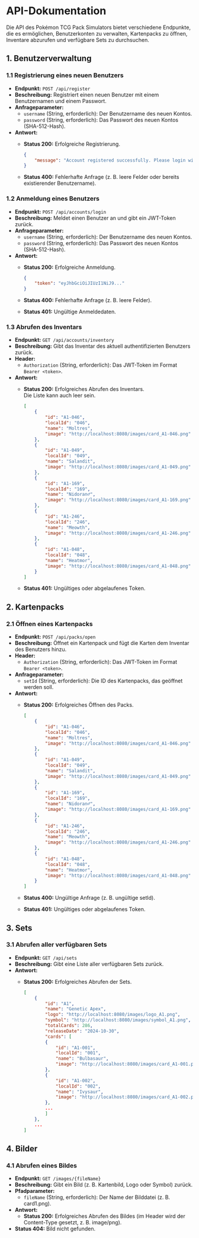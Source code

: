 # API-Dokumentation

Die API des Pokémon TCG Pack Simulators bietet verschiedene Endpunkte, die es ermöglichen, Benutzerkonten zu verwalten, Kartenpacks zu öffnen, Inventare abzurufen und verfügbare Sets zu durchsuchen.

## 1. Benutzerverwaltung

### 1.1 Registrierung eines neuen Benutzers

- **Endpunkt:** `POST /api/register`
- **Beschreibung:** Registriert einen neuen Benutzer mit einem Benutzernamen und einem Passwort.
- **Anfrageparameter:**
  - `username` (String, erforderlich): Der Benutzername des neuen Kontos.
  - `password` (String, erforderlich): Das Passwort des neuen Kontos (SHA-512-Hash).
- **Antwort:**
  - **Status 200:** Erfolgreiche Registrierung.

    ```json
    {
        "message": "Account registered successfully. Please login with the new credentials."
    }
    ```

  - **Status 400:** Fehlerhafte Anfrage (z. B. leere Felder oder bereits existierender Benutzername).

### 1.2 Anmeldung eines Benutzers

- **Endpunkt:** `POST /api/accounts/login`
- **Beschreibung:** Meldet einen Benutzer an und gibt ein JWT-Token zurück.
- **Anfrageparameter:**
  - `username` (String, erforderlich): Der Benutzername des neuen Kontos.
  - `password` (String, erforderlich): Das Passwort des neuen Kontos (SHA-512-Hash).
- **Antwort:**
  - **Status 200:** Erfolgreiche Anmeldung.

    ```json
    {
        "token": "eyJhbGciOiJIUzI1NiJ9..."
    }
    ```

  - **Status 400:** Fehlerhafte Anfrage (z. B. leere Felder).
  - **Status 401:** Ungültige Anmeldedaten.

### 1.3 Abrufen des Inventars

- **Endpunkt:** `GET /api/accounts/inventory`
- **Beschreibung:** Gibt das Inventar des aktuell authentifizierten Benutzers zurück.
- **Header:**
  - `Authorization` (String, erforderlich): Das JWT-Token im Format `Bearer <token>`.
- **Antwort:**
  - **Status 200:** Erfolgreiches Abrufen des Inventars.\
  Die Liste kann auch leer sein.

    ```json
    [
        {
            "id": "A1-046",
            "localId": "046",
            "name": "Moltres",
            "image": "http://localhost:8080/images/card_A1-046.png"
        },
        {
            "id": "A1-049",
            "localId": "049",
            "name": "Salandit",
            "image": "http://localhost:8080/images/card_A1-049.png"
        },
        {
            "id": "A1-169",
            "localId": "169",
            "name": "Nidoran♂",
            "image": "http://localhost:8080/images/card_A1-169.png"
        },
        {
            "id": "A1-246",
            "localId": "246",
            "name": "Meowth",
            "image": "http://localhost:8080/images/card_A1-246.png"
        },
        {
            "id": "A1-048",
            "localId": "048",
            "name": "Heatmor",
            "image": "http://localhost:8080/images/card_A1-048.png"
        }
    ]
    ```

  - **Status 401:** Ungültiges oder abgelaufenes Token.

## 2. Kartenpacks

### 2.1 Öffnen eines Kartenpacks

- **Endpunkt:** `POST /api/packs/open`
- **Beschreibung:** Öffnet ein Kartenpack und fügt die Karten dem Inventar des Benutzers hinzu.
- **Header:**
  - `Authorization` (String, erforderlich): Das JWT-Token im Format `Bearer <token>`.
- **Anfrageparameter:**
  - `setId` (String, erforderlich): Die ID des Kartenpacks, das geöffnet werden soll.
- **Antwort:**
  - **Status 200:** Erfolgreiches Öffnen des Packs.

    ```json
    [
        {
            "id": "A1-046",
            "localId": "046",
            "name": "Moltres",
            "image": "http://localhost:8080/images/card_A1-046.png"
        },
        {
            "id": "A1-049",
            "localId": "049",
            "name": "Salandit",
            "image": "http://localhost:8080/images/card_A1-049.png"
        },
        {
            "id": "A1-169",
            "localId": "169",
            "name": "Nidoran♂",
            "image": "http://localhost:8080/images/card_A1-169.png"
        },
        {
            "id": "A1-246",
            "localId": "246",
            "name": "Meowth",
            "image": "http://localhost:8080/images/card_A1-246.png"
        },
        {
            "id": "A1-048",
            "localId": "048",
            "name": "Heatmor",
            "image": "http://localhost:8080/images/card_A1-048.png"
        }
    ]
    ```

  - **Status 400:** Ungültige Anfrage (z. B. ungültige setId).
  - **Status 401:** Ungültiges oder abgelaufenes Token.

## 3. Sets

### 3.1 Abrufen aller verfügbaren Sets

- **Endpunkt:** `GET /api/sets`
- **Beschreibung:** Gibt eine Liste aller verfügbaren Sets zurück.
- **Antwort:**
  - **Status 200:** Erfolgreiches Abrufen der Sets.

    ```json
    [
        {
            "id": "A1",
            "name": "Genetic Apex",
            "logo": "http://localhost:8080/images/logo_A1.png",
            "symbol": "http://localhost:8080/images/symbol_A1.png",
            "totalCards": 286,
            "releaseDate": "2024-10-30",
            "cards": [
            {
                "id": "A1-001",
                "localId": "001",
                "name": "Bulbasaur",
                "image": "http://localhost:8080/images/card_A1-001.png"
            },
            {
                "id": "A1-002",
                "localId": "002",
                "name": "Ivysaur",
                "image": "http://localhost:8080/images/card_A1-002.png"
            },
            ...
            ]
        },
        ...
    ]
    ```

## 4. Bilder

### 4.1 Abrufen eines Bildes

- **Endpunkt:** `GET /images/{fileName}`
- **Beschreibung:** Gibt ein Bild (z. B. Kartenbild, Logo oder Symbol) zurück.
- **Pfadparameter:**
  - `fileName` (String, erforderlich): Der Name der Bilddatei (z. B. card1.png).
- **Antwort:**
  - **Status 200:** Erfolgreiches Abrufen des Bildes (im Header wird der Content-Type gesetzt, z. B. image/png).
- **Status 404:** Bild nicht gefunden.

